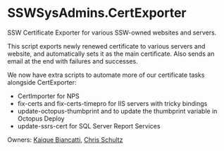 # SSWSysAdmins.CertExporter
SSW Certificate Exporter for various SSW-owned websites and servers.

This script exports newly renewed certificate to various servers and website, and automatically sets it as the main certificate.
Also sends an email at the end with failures and successes.

We now have extra scripts to automate more of our certificate tasks alongside CertExporter:
- CertImporter for NPS
- fix-certs and fix-certs-timepro for IIS servers with tricky bindings
- update-octopus-thumbprint and to update the thumbprint variable in Octopus Deploy
- update-ssrs-cert for SQL Server Report Services

Owners: [Kaique Biancatti](https://www.ssw.com.au/people/kaique-biancatti), [Chris Schultz](https://www.ssw.com.au/people/chris-schultz)
